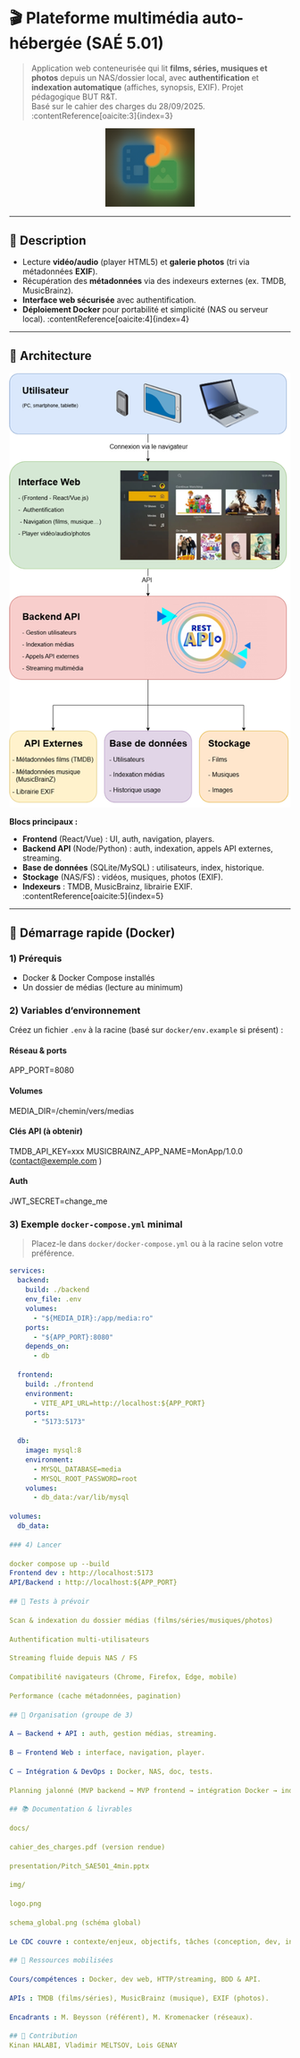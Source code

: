 # 🎬 Plateforme multimédia auto-hébergée (SAÉ 5.01)

> Application web conteneurisée qui lit **films, séries, musiques et photos** depuis un NAS/dossier local, avec **authentification** et **indexation automatique** (affiches, synopsis, EXIF). Projet pédagogique BUT R&T.  
> Basé sur le cahier des charges du 28/09/2025. :contentReference[oaicite:3]{index=3}

<p align="center">
  <img src="img/logo.png" alt="Logo de l'application" width="160"/>
</p>

---

## 📖 Description

- Lecture **vidéo/audio** (player HTML5) et **galerie photos** (tri via métadonnées **EXIF**).  
- Récupération des **métadonnées** via des indexeurs externes (ex. TMDB, MusicBrainz).  
- **Interface web sécurisée** avec authentification.  
- **Déploiement Docker** pour portabilité et simplicité (NAS ou serveur local). :contentReference[oaicite:4]{index=4}

---

## 🧩 Architecture

<p align="center">
  <img src="img/schema_global.png" alt="Schéma global de la solution" width="700"/>
</p>

**Blocs principaux :**
- **Frontend** (React/Vue) : UI, auth, navigation, players.  
- **Backend API** (Node/Python) : auth, indexation, appels API externes, streaming.  
- **Base de données** (SQLite/MySQL) : utilisateurs, index, historique.  
- **Stockage** (NAS/FS) : vidéos, musiques, photos (EXIF).  
- **Indexeurs** : TMDB, MusicBrainz, librairie EXIF. :contentReference[oaicite:5]{index=5}

---

## 🚀 Démarrage rapide (Docker)

### 1) Prérequis
- Docker & Docker Compose installés  
- Un dossier de médias (lecture au minimum)

### 2) Variables d’environnement
Créez un fichier `.env` à la racine (basé sur `docker/env.example` si présent) :

#### Réseau & ports

APP_PORT=8080

#### Volumes

MEDIA_DIR=/chemin/vers/medias

#### Clés API (à obtenir)

TMDB_API_KEY=xxx
MUSICBRAINZ_APP_NAME=MonApp/1.0.0 (contact@exemple.com
)

#### Auth

JWT_SECRET=change_me


### 3) Exemple `docker-compose.yml` minimal
> Placez-le dans `docker/docker-compose.yml` ou à la racine selon votre préférence.

```yaml
services:
  backend:
    build: ./backend
    env_file: .env
    volumes:
      - "${MEDIA_DIR}:/app/media:ro"
    ports:
      - "${APP_PORT}:8080"
    depends_on:
      - db

  frontend:
    build: ./frontend
    environment:
      - VITE_API_URL=http://localhost:${APP_PORT}
    ports:
      - "5173:5173"

  db:
    image: mysql:8
    environment:
      - MYSQL_DATABASE=media
      - MYSQL_ROOT_PASSWORD=root
    volumes:
      - db_data:/var/lib/mysql

volumes:
  db_data:

### 4) Lancer

docker compose up --build
Frontend dev : http://localhost:5173
API/Backend : http://localhost:${APP_PORT}

## 🧪 Tests à prévoir

Scan & indexation du dossier médias (films/séries/musiques/photos)

Authentification multi-utilisateurs

Streaming fluide depuis NAS / FS

Compatibilité navigateurs (Chrome, Firefox, Edge, mobile)

Performance (cache métadonnées, pagination)

## 👥 Organisation (groupe de 3)

A — Backend + API : auth, gestion médias, streaming.

B — Frontend Web : interface, navigation, player.

C — Intégration & DevOps : Docker, NAS, doc, tests.

Planning jalonné (MVP backend → MVP frontend → intégration Docker → indexeurs TMDB/MusicBrainz/EXIF → finalisation & rapport → démo).

## 📚 Documentation & livrables

docs/

cahier_des_charges.pdf (version rendue)

presentation/Pitch_SAE501_4min.pptx

img/

logo.png

schema_global.png (schéma global)

Le CDC couvre : contexte/enjeux, objectifs, tâches (conception, dev, intégration, validation/doc), planning.

## 🔗 Ressources mobilisées

Cours/compétences : Docker, dev web, HTTP/streaming, BDD & API.

APIs : TMDB (films/séries), MusicBrainz (musique), EXIF (photos).

Encadrants : M. Beysson (référent), M. Kromenacker (réseaux).

## 🤝 Contribution
Kinan HALABI, Vladimir MELTSOV, Lois GENAY
